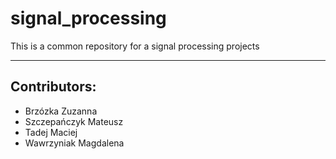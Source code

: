 # signal_processing
This is a common repository for a signal processing projects


---
## Contributors:
- Brzózka Zuzanna
- Szczepańczyk Mateusz
- Tadej Maciej
- Wawrzyniak Magdalena
